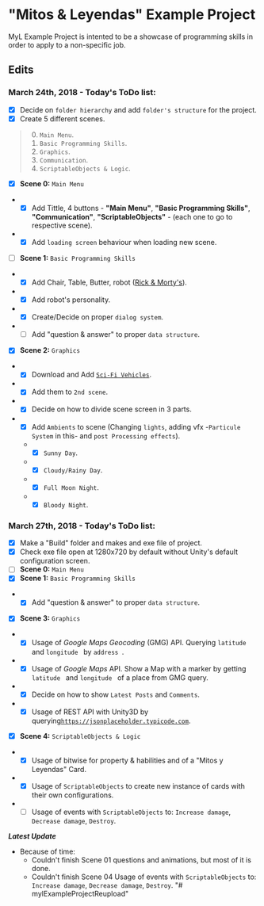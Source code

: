 # "Mitos & Leyendas" Example Project

MyL Example Project is intented to be a showcase of programming skills in order to apply to a non-specific job.

## Edits

### March 24th, 2018 - Today's ToDo list:
- [x] Decide on `folder hierarchy` and add `folder's structure` for the project.
- [x] Create 5 different scenes.
> 0. `Main Menu`.
> 1. `Basic Programming Skills`.
> 2. `Graphics`.
> 3. `Communication`.
> 4. `ScriptableObjects & Logic`.

- [x] **Scene 0:** `Main Menu`
 - - [x] Add Tittle, 4 buttons - **"Main Menu"**, **"Basic Programming Skills"**, **"Communication"**, **"ScriptableObjects"** - (each one to go to respective scene).
 - - [x] Add `loading screen` behaviour when loading new scene.  
- [ ] **Scene 1:** `Basic Programming Skills`
 - - [x] Add Chair, Table, Butter, robot ([Rick & Morty's](https://drive.google.com/open?id=0B0Jqct5CgXU2elVvUTl6SUI5T21SenhlQlhmMFpmWlVacG9J)).
 - - [x] Add robot's personality.
 - - [x] Create/Decide on proper `dialog system`.
 - - [ ] Add "question & answer" to proper `data structure`.
- [x] **Scene 2:** `Graphics` 
 - - [x] Download and Add [`Sci-Fi Vehicles`](http://devassets.com/assets/sci-fi-vehicles/).
 - - [x] Add them to `2nd scene`.
 - - [x] Decide on how to divide scene screen in 3 parts.
 - - [x] Add `Ambients` to scene (Changing `lights`, adding vfx -`Particule System` in this- and `post Processing effects`).
   - - [x] `Sunny Day`.
   - - [x] `Cloudy/Rainy Day`.
   - - [x] `Full Moon Night`.
   - - [x] `Bloody Night`.
   
 ### March 27th, 2018 - Today's ToDo list:
- [x] Make a "Build" folder and makes and exe file of project.
- [x] Check exe file open at 1280x720 by default without Unity's default configuration screen.
- [ ] **Scene 0:** `Main Menu`
- [x] **Scene 1:** `Basic Programming Skills`
 - - [x] Add "question & answer" to proper `data structure`.
- [x] **Scene 3:** `Graphics` 
 - - [x] Usage of *Google Maps Geocoding* (GMG) API. Querying  `latitude ` and  `longitude ` by  `address `.
 - - [x] Usage of *Google Maps* API. Show a Map with a marker by getting  `latitude ` and  `longitude ` of a place from GMG query.
 - - [x] Decide on how to show `Latest Posts` and `Comments`.
 - - [x] Usage of REST API with Unity3D by querying[`https://jsonplaceholder.typicode.com`](https://jsonplaceholder.typicode.com/).
- [x] **Scene 4:** `ScriptableObjects & Logic` 
 - - [x] Usage of bitwise for property & habilities and of a "Mitos y Leyendas" Card.
 - - [x] Usage of `ScriptableObjects` to create new instance of cards with their own configurations.
 - - [ ] Usage of events with `ScriptableObjects` to: `Increase damage`, `Decrease damage`, `Destroy`.

***Latest Update***
- Because of time:
  - Couldn't finish Scene 01 questions and animations, but most of it is done.
  - Couldn't finish Scene 04 Usage of events with `ScriptableObjects` to: `Increase damage`, `Decrease damage`, `Destroy`.
"# mylExampleProjectReupload" 

